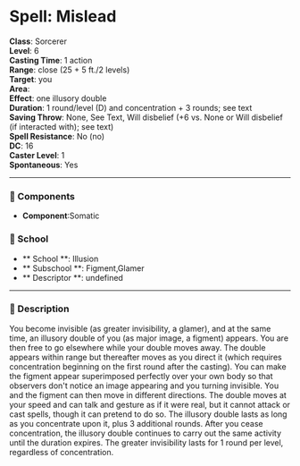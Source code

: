 
# Spell: Mislead
**Class**: Sorcerer  
**Level**: 6  
**Casting Time**: 1 action  
**Range**: close (25 + 5 ft./2 levels)  
**Target**: you  
**Area**:   
**Effect**: one illusory double  
**Duration**: 1 round/level (D) and concentration + 3 rounds; see text  
**Saving Throw**: None, See Text, Will disbelief (+6 vs. None or Will disbelief (if interacted with); see text)  
**Spell Resistance**: No (no)  
**DC**: 16  
**Caster Level**: 1  
**Spontaneous**: Yes

---

### 🔮 Components
- **Component**:Somatic

### 🏫 School
- ** School **: Illusion
- ** Subschool **: Figment,Glamer
- ** Descriptor **: undefined
---

### 📜 Description
You become invisible (as greater invisibility, a glamer), and at the same time, an illusory double of you (as major image, a figment) appears. You are then free to go elsewhere while your double moves away. The double appears within range but thereafter moves as you direct it (which requires concentration beginning on the first round after the casting). You can make the figment appear superimposed perfectly over your own body so that observers don't notice an image appearing and you turning invisible. You and the figment can then move in different directions. The double moves at your speed and can talk and gesture as if it were real, but it cannot attack or cast spells, though it can pretend to do so. The illusory double lasts as long as you concentrate upon it, plus 3 additional rounds. After you cease concentration, the illusory double continues to carry out the same activity until the duration expires. The greater invisibility lasts for 1 round per level, regardless of concentration.
